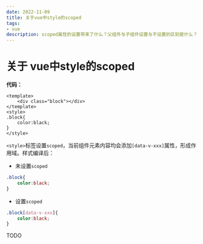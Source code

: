```yaml
---
date: 2022-11-09
title: 关于vue中style的scoped
tags:
- vue
description: scoped属性的设置带来了什么？父组件与子组件设置与不设置的区别是什么？
---
```


# 关于 vue中style的scoped

**代码：**
```vue
<template>
    <div class="block"></div>
</template>
<style>
.block{
    color:black;
}
</style>
```

`<style>`标签设置`scoped`，当前组件元素内容均会添加`[data-v-xxx]`属性，形成作用域。样式编译后：

- 未设置`scoped`
```css
.block{
    color:black;
}
```
- 设置`scoped`
```css
.block[data-v-xxx]{
    color:black;
}
```

TODO

